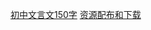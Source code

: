 [初中文言文150字](https://v4reft5f.github.io/150characters.html)
[资源配布和下载](https://v4reft5f.github.io/res.md)
